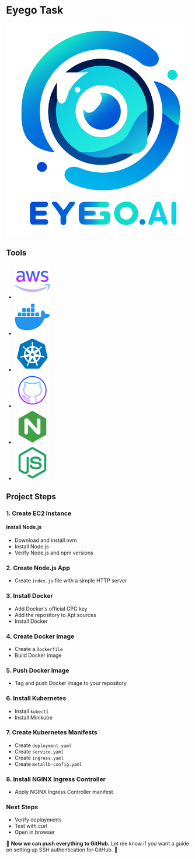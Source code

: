# Eyego Task

![Eyego Logo](img\eyego-logo.png)

## Tools
- ![AWS Logo](img/icons8-aws-96.png)
- ![Docker Logo](img/icons8-docker-96.png)
- ![Kubernetes Logo](img/icons8-kubernetes-96.png)
- ![GitHub Actions Logo](img/icons8-github-96.png)
- ![NGINX Logo](img/icons8-nginx-96.png)
- ![NodeJs Logo](img/icons8-nodejs-96.png)

## Project Steps

### 1. Create EC2 Instance
#### Install Node.js
- Download and install nvm
- Install Node.js
- Verify Node.js and npm versions

### 2. Create Node.js App
- Create `index.js` file with a simple HTTP server

### 3. Install Docker
- Add Docker's official GPG key
- Add the repository to Apt sources
- Install Docker

### 4. Create Docker Image
- Create a `Dockerfile`
- Build Docker image

### 5. Push Docker Image
- Tag and push Docker image to your repository

### 6. Install Kubernetes
- Install `kubectl`
- Install Minikube

### 7. Create Kubernetes Manifests
- Create `deployment.yaml`
- Create `service.yaml`
- Create `ingress.yaml`
- Create `metallb-config.yaml`

### 8. Install NGINX Ingress Controller
- Apply NGINX Ingress Controller manifest

### Next Steps
- Verify deployments
- Test with curl
- Open in browser

🎯 **Now we can push everything to GitHub.** Let me know if you want a guide on setting up SSH authentication for GitHub. 🚀